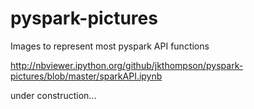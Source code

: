 # pyspark-pictures
Images to represent most pyspark API functions


http://nbviewer.ipython.org/github/jkthompson/pyspark-pictures/blob/master/sparkAPI.ipynb

under construction...

